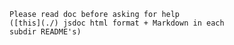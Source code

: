     Please read doc before asking for help
    ([this](./) jsdoc html format + Markdown in each
    subdir README's)
